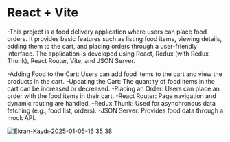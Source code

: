 # React + Vite

-This project is a food delivery application where users can place food orders. It provides basic features such as listing food items, viewing details, adding them to the cart, and placing orders through a user-friendly interface. The application is developed using React, Redux (with Redux Thunk), React Router, Vite, and JSON Server.


-Adding Food to the Cart: Users can add food items to the cart and view the products in the cart.
-Updating the Cart: The quantity of food items in the cart can be increased or decreased.
-Placing an Order: Users can place an order with the food items in their cart.
-React Router: Page navigation and dynamic routing are handled.
-Redux Thunk: Used for asynchronous data fetching (e.g., food list, orders).
-JSON Server: Provides food data through a mock API.




![Ekran-Kaydı-2025-01-05-16 35 38](https://github.com/user-attachments/assets/caf346f6-4e73-4014-85a8-55d092539f94)


